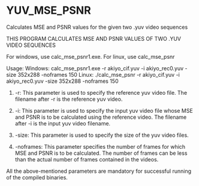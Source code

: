 # YUV_MSE_PSNR
Calculates MSE and PSNR values for the given two .yuv video sequences

THIS PROGRAM CALCULATES MSE AND PSNR VALUES OF TWO .YUV VIDEO SEQUENCES

For windows, use calc_mse_psnr1.exe.
For linux, use calc_mse_psnr

Usage:
Windows: calc_mse_psnr1.exe -r akiyo_cif.yuv -i akiyo_rec0.yuv -size 352x288 -noframes 150
Linux: ./calc_mse_psnr -r akiyo_cif.yuv -i akiyo_rec0.yuv -size 352x288 -noframes 150

1. -r:
This parameter is used to specify the reference yuv video file.
The filename after -r is the reference yuv video.

2. -i:
This parameter is used to specify the input yuv video file whose MSE and PSNR is to be calculated using the reference video.
The filename after -i is the input yuv video filename.

3. -size:
This parameter is used to specify the size of the yuv video files.

4. -noframes:
This parameter specifies the number of frames for which MSE and PSNR is to be calculated.
The number of frames can be less than the actual number of frames contained in the videos.

All the above-mentioned parameters are mandatory for successful running of the compiled binaries.
